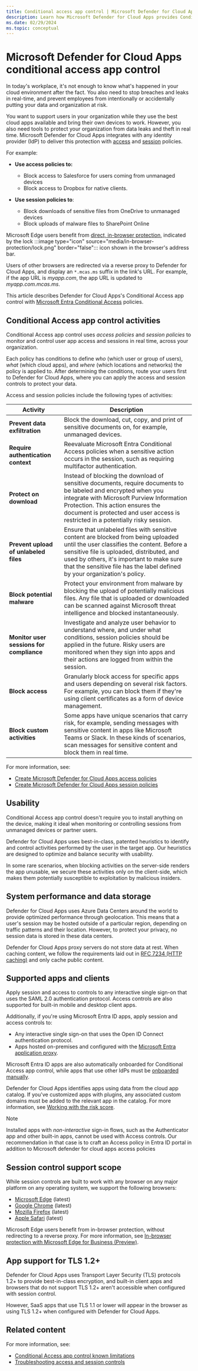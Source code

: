 ```yaml
---
title: Conditional access app control | Microsoft Defender for Cloud Apps
description: Learn how Microsoft Defender for Cloud Apps provides Conditional Access app control.
ms.date: 02/29/2024
ms.topic: conceptual
---
```

# Microsoft Defender for Cloud Apps conditional access app control

In today's workplace, it's not enough to know what's happened in your cloud environment after the fact. You also need to stop breaches and leaks in real-time, and prevent employees from intentionally or accidentally putting your data and organization at risk.

You want to support users in your organization while they use the best cloud apps available and bring their own devices to work. However, you also need tools to protect your organization from data leaks and theft in real time. Microsoft Defender for Cloud Apps integrates with any identity provider (IdP) to deliver this protection with [access](access-policy-aad.md) and [session](session-policy-aad.md) policies.

For example:

- **Use access policies to:**

    - Block access to Salesforce for users coming from unmanaged devices
    - Block access to Dropbox for native clients.

- **Use session policies to**:

    - Block downloads of sensitive files from OneDrive to unmanaged devices
    - Block uploads of malware files to SharePoint Online

Microsoft Edge users benefit from [direct, in-browser protection](in-browser-protection.md), indicated by the lock :::image type="icon" source="media/in-browser-protection/lock.png" border="false"::: icon shown in the browser's address bar.

Users of other browsers are redirected via a reverse proxy to Defender for Cloud Apps, and display an `*.mcas.ms` suffix in the link's URL. For example, if the app URL is *myapp.com*, the app URL is updated to *myapp.com.mcas.ms*.

This article describes Defender for Cloud Apps's Conditional Access app control with [Microsoft Entra Conditional Access](/entra/identity/conditional-access/overview) policies.

## Conditional Access app control activities

Conditional Access app control uses *access policies* and *session policies* to monitor and control user app access and sessions in real time, across your organization. 

Each policy has conditions to define *who* (which user or group of users), *what* (which cloud apps), and *where* (which locations and networks) the policy is applied to. After determining the conditions, route your users first to Defender for Cloud Apps, where you can apply the access and session controls to protect your data.

Access and session policies include the following types of activities:

|Activity  |Description  |
|---------|---------|
|**Prevent data exfiltration**     |  Block the download, cut, copy, and print of sensitive documents on, for example, unmanaged devices.       |
| **Require authentication context** | Reevaluate Microsoft Entra Conditional Access policies when a sensitive action occurs in the session, such as requiring multifactor authentication. |
|**Protect on download**     |    Instead of blocking the download of sensitive documents, require documents to be labeled and encrypted when you integrate with Microsoft Purview Information Protection. This action ensures the document is protected and user access is restricted in a potentially risky session.     |
|**Prevent upload of unlabeled files**     |  Ensure that unlabeled files with sensitive content are blocked from being uploaded until the user classifies the content. Before a sensitive file is uploaded, distributed, and used by others, it's important to make sure that the sensitive file has the label defined by your organization's policy.        |
|**Block potential malware**     |  Protect your environment from malware by blocking the upload of potentially malicious files. Any file that is uploaded or downloaded can be scanned against Microsoft threat intelligence and blocked instantaneously.       |
|**Monitor user sessions for compliance**     |  Investigate and analyze user behavior to understand where, and under what conditions, session policies should be applied in the future.   Risky users are monitored when they sign into apps and their actions are logged from within the session.     |
|**Block access**     |   Granularly block access for specific apps and users depending on several risk factors. For example, you can block them if they're using client certificates as a form of device management.      |
|**Block custom activities**     |  Some apps have unique scenarios that carry risk, for example, sending messages with sensitive content in apps like Microsoft Teams or Slack. In these kinds of scenarios, scan messages for sensitive content and block them in real time.       |

For more information, see:

- [Create Microsoft Defender for Cloud Apps access policies](access-policy-aad.md)
- [Create Microsoft Defender for Cloud Apps session policies](session-policy-aad.md)

## Usability

Conditional Access app control doesn't require you to install anything on the device, making it ideal when monitoring or controlling sessions from unmanaged devices or partner users.

Defender for Cloud Apps uses best-in-class, patented heuristics to identify and control activities performed by the user in the target app. Our heuristics are designed to optimize and balance security with usability.

In some rare scenarios, when blocking activities on the server-side renders the app unusable, we secure these activities only on the client-side, which makes them potentially susceptible to exploitation by malicious insiders.

## System performance and data storage

Defender for Cloud Apps uses Azure Data Centers around the world to provide optimized performance through geolocation. This means that a user's session may be hosted outside of a particular region, depending on traffic patterns and their location. However, to protect your privacy, no session data is stored in these data centers.

Defender for Cloud Apps proxy servers do not store data at rest. When caching content, we follow the requirements laid out in [RFC 7234 (HTTP caching)](https://tools.ietf.org/html/rfc7234) and only cache public content.

## Supported apps and clients

Apply session and access to controls to any interactive single sign-on that uses the SAML 2.0 authentication protocol. Access controls are also supported for built-in mobile and desktop client apps.

Additionally, if you're using Microsoft Entra ID apps, apply session and access controls to:

- Any interactive single sign-on that uses the Open ID Connect authentication protocol.
- Apps hosted on-premises and configured with the [Microsoft Entra application proxy](/entra/identity/app-proxy/application-proxy).

Microsoft Entra ID apps are also automatically onboarded for Conditional Access app control, while apps that use other IdPs must be [onboarded manually](conditional-access-app-control-how-to-overview.md).

Defender for Cloud Apps identifies apps using data from the cloud app catalog. If you've customized apps with plugins, any associated custom domains must be added to the relevant app in the catalog. For more information, see [Working with the risk score](risk-score.md).

> [!NOTE]
> Installed apps with *non-interactive* sign-in flows, such as the Authenticator app and other built-in apps, cannot be used with Access controls. Our recommendation in that case is to craft an Access policy in Entra ID portal in addition to Microsoft defender for cloud apps access policies
>

## Session control support scope

While session controls are built to work with any browser on any major platform on any operating system, we support the following browsers:

- [Microsoft Edge](https://www.microsoft.com/edge) (latest)
- [Google Chrome](https://www.google.com/chrome/) (latest)
- [Mozilla Firefox](https://www.mozilla.org/firefox/) (latest)
- [Apple Safari](https://www.apple.com/safari/) (latest)

Microsoft Edge users benefit from in-browser protection, without redirecting to a reverse proxy. For more information, see [In-browser protection with Microsoft Edge for Business (Preview)](in-browser-protection.md).

## App support for TLS 1.2+

Defender for Cloud Apps uses Transport Layer Security (TLS) protocols 1.2+ to provide best-in-class encryption, and built-in client apps and browsers that do not support TLS 1.2+ aren't accessible when configured with session control.

However, SaaS apps that use TLS 1.1 or lower will appear in the browser as using TLS 1.2+ when configured with Defender for Cloud Apps.

## Related content

For more information, see:

- [Conditional Access app control known limitations](caac-known-issues.md)
- [Troubleshooting access and session controls](troubleshooting-proxy.md)
